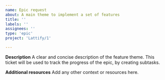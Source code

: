 ```yaml
---
name: Epic request
about: A main theme to implement a set of features
title: ''
labels: ''
assignees: ''
type: 'epic'
project: 'Lattify/1'

---
```


**Description**
A clear and concise description of the feature theme.
This ticket will be used to track the progress of the epic, by creating subtasks.

**Additional resources**
Add any other context or resources here.
